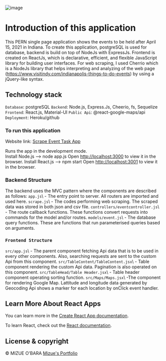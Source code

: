 ![image](https://user-images.githubusercontent.com/63912277/114592116-996c5180-9c58-11eb-850a-ad6aaf60191b.png)

# Introduction of this application

This PERN single page application shows the events to be held after April 15, 2021 in Indiana. To create this application, postgreSQL is used for database, backend is build on top of NodeJs with ExpressJs. Frontend is created on ReactJs, which is declarative, efficient, and flexible JavaScript library for building user interfaces. For web scraping, I used Cherrio which is a NodeJs library that helps interpreting and analyzing of the web page (https://www.visitindy.com/indianapolis-things-to-do-events) by using a jQuery-like syntax.

## Technology stack

`Database`\: postgreSQL
`Backend`\: Node.js, Express.Js, Cheerio, fs, Sequelize
`Frontend`\: React.js, Material-UI
`Public Api`\: @react-google-maps/api
`Deployment`\: Heroku/github

### To run this application

Website link: [Scrape Event Task App](https://scrape-event-task-app.herokuapp.com/)

Runs the app in the development mode.\
Install Node.js --> node app.js
Open [http://localhost:3000](http://localhost:3000) to view it in the browser.
Install React.js --> npm start
Open [http://localhost:3001](http://localhost:3001) to view it in the browser.


### Backend Structure
The backend uses the MVC pattern where the components are described as follows:
`app.js`\ - The entry point to server. All routers are imported and used here.
`scrape.js`\ - The codes performing web scraping. The scraped data was stored in both json and csv file.
`controllers/eventcontroller.js`\ - The route callback functions. These functions convert requests into commands for the model and/or routes.
`models/event.js`\ - The database query functions. These are functions that run parameterised queries based on arguments.

### `Frontend Structure`
`src/app.js`\ - The parent component fetching Api data that is to be used in every other components. Also, searching requests are sent to the custom Api from this component.
`src/TableContent/TableContent.jsx`\ - Table component rendering the custom Api data. Pagination is also operated on this component.
`src/TableHead/Table Header.jsx`\ - Table header component operating sorting function.
`src/Maps/Maps.jsx`\ -The component for rendering Google Map. Lattitude and longitude data generated by Geocoding Api shows a marker for each location by onClick event handler.

## Learn More About React Apps

You can learn more in the [Create React App documentation](https://facebook.github.io/create-react-app/docs/getting-started).

To learn React, check out the [React documentation](https://reactjs.org/).

## License & copyright

© MIZUE O'BARA
[Mizue's Portfolio](https://mobara121.github.io/portfolio_rev6/#/portfolio_rev6)


